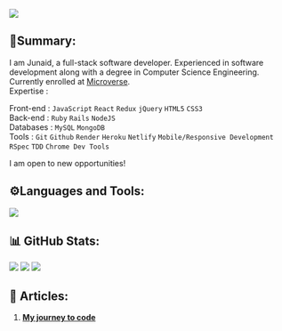 
![](https://komarev.com/ghpvc/?username=your-github-username)
## 📇Summary:
I am Junaid, a full-stack software developer.
Experienced in software development along with a degree in Computer Science Engineering.
Currently enrolled at [Microverse](https://www.microverse.org/).<br>
Expertise : <br>

  Front-end : `JavaScript` `React` `Redux` `jQuery` `HTML5` `CSS3`<br>
  Back-end : `Ruby` `Rails` `NodeJS`<br>
  Databases : `MySQL` `MongoDB`<br>
  Tools : `Git` `Github` `Render` `Heroku` `Netlify` `Mobile/Responsive Development` `RSpec` `TDD` `Chrome Dev Tools` <br>

I am open to new opportunities!

## ⚙️Languages and Tools:

 <a href="https://skillicons.dev">
    <img src="https://skillicons.dev/icons?i=react,redux,threejs,tailwind,javascript,bootstrap,rails,ruby,nodejs,git,mongodb,mysql" />
</a>
  
## 📊 GitHub Stats:

<img src="https://github-readme-stats.vercel.app/api?username=iamsjunaid&theme=vue-dark&show_icons=true&hide_border=true&count_private=true">
<img src="https://github-readme-streak-stats.herokuapp.com/?user=iamsjunaid&theme=vue-dark&hide_border=true">
<img src="https://github-readme-stats.vercel.app/api/top-langs/?username=iamsjunaid&theme=vue-dark&show_icons=true&hide_border=true&layout=compact">

## 📑 Articles:

1. [**My journey to code**](https://medium.com/@sjunaid626/how-did-i-get-into-software-development-bf794450567f)


